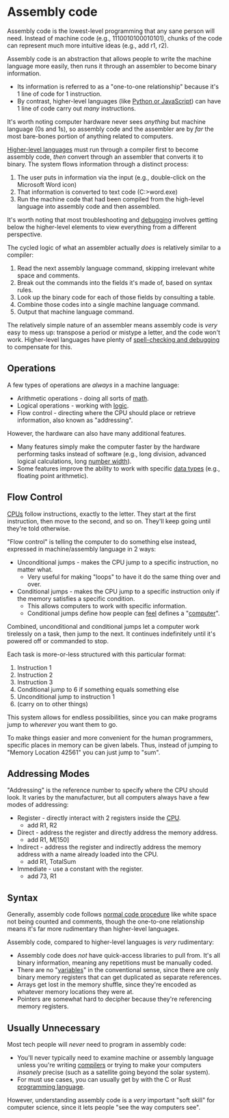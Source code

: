
# Assembly code

Assembly code is the lowest-level programming that any sane person will need. Instead of machine code (e.g., 1110010100010101), chunks of the code can represent much more intuitive ideas (e.g., add r1, r2).

Assembly code is an abstraction that allows people to write the machine language more easily, then runs it through an assembler to become binary information.

- Its information is referred to as a "one-to-one relationship" because it's 1 line of code for 1 instruction.
- By contrast, higher-level languages (like [Python or JavaScript](computers-languages.md)) can have 1 line of code carry out *many* instructions.

It's worth noting computer hardware never sees *anything* but machine language (0s and 1s), so assembly code and the assembler are by *far* the most bare-bones portion of anything related to computers.

[Higher-level languages](programming-basics.md) must run through a compiler first to become assembly code, *then* convert through an assembler that converts it to binary. The system flows information through a distinct process:

1. The user puts in information via the input (e.g., double-click on the Microsoft Word icon)
2. That information is converted to text code (C:\>word.exe)
3. Run the machine code that had been compiled from the high-level language into assembly code and then assembled.

It's worth noting that most troubleshooting and [debugging](computers-software-redesign.md) involves getting below the higher-level elements to view everything from a different perspective.

The cycled logic of what an assembler actually *does* is relatively similar to a compiler:

1. Read the next assembly language command, skipping irrelevant white space and comments.
2. Break out the commands into the fields it's made of, based on syntax rules.
3. Look up the binary code for each of those fields by consulting a table.
4. Combine those codes into a single machine language command.
5. Output that machine language command.

The relatively simple nature of an assembler means assembly code is *very* easy to mess up: transpose a period or mistype a letter, and the code won't work. Higher-level languages have plenty of [spell-checking and debugging](computers-software-redesign.md) to compensate for this.

## Operations

A few types of operations are *always* in a machine language:

- Arithmetic operations - doing all sorts of [math](math.md).
- Logical operations - working with [logic](logic.md).
- Flow control - directing where the CPU should place or retrieve information, also known as "addressing".

However, the hardware can also have many additional features.

- Many features simply make the computer faster by the hardware performing tasks instead of software (e.g., long division, advanced logical calculations, long [number width](computers-memory.md)).
- Some features improve the ability to work with specific [data types](data.md) (e.g., floating point arithmetic).

## Flow Control

[CPUs](computers-cpu.md) follow instructions, exactly to the letter. They start at the first instruction, then move to the second, and so on. They'll keep going until they're told otherwise.

"Flow control" is telling the computer to do something else instead, expressed in machine/assembly language in 2 ways:

- Unconditional jumps - makes the CPU jump to a specific instruction, no matter what.
  - Very useful for making "loops" to have it do the same thing over and over.
- Conditional jumps - makes the CPU jump to a specific instruction only if the memory satisfies a specific condition.
  - This allows computers to work with specific information.
  - Conditional jumps define how people can [feel](mind-feelings.md) defines a "[computer](computers.md)".

Combined, unconditional and conditional jumps let a computer work tirelessly on a task, then jump to the next. It continues indefinitely until it's powered off or commanded to stop.

Each task is more-or-less structured with this particular format:

1. Instruction 1
2. Instruction 2
3. Instruction 3
4. Conditional jump to 6 if something equals something else
5. Unconditional jump to instruction 1
6. (carry on to other things)

This system allows for endless possibilities, since you can make programs jump to *wherever* you want them to go.

To make things easier and more convenient for the human programmers, specific places in memory can be given labels. Thus, instead of jumping to "Memory Location 42561" you can just jump to "sum".

## Addressing Modes

"Addressing" is the reference number to specify where the CPU should look. It varies by the manufacturer, but all computers always have a few modes of addressing:

- Register - directly interact with 2 registers inside the [CPU](computers-cpu.md).
  - add R1, R2
- Direct - address the register and directly address the memory address.
  - add R1, M[150]
- Indirect - address the register and indirectly address the memory address with a name already loaded into the CPU.
  - add R1, TotalSum
- Immediate - use a constant with the register.
  - add 73, R1

## Syntax

Generally, assembly code follows [normal code procedure](programming-basics.md) like white space not being counted and comments, though the one-to-one relationship means it's far more rudimentary than higher-level languages.

Assembly code, compared to higher-level languages is *very* rudimentary:

- Assembly code does *not* have quick-access libraries to pull from. It's all binary information, meaning any repetitions must be manually coded.
- There are no "[variables](programming-basics.md)" in the conventional sense, since there are only binary memory registers that can get duplicated as separate references.
- Arrays get lost in the memory shuffle, since they're encoded as whatever memory locations they were at.
- Pointers are somewhat hard to decipher because they're referencing memory registers.

## Usually Unnecessary

Most tech people will *never* need to program in assembly code:

- You'll never typically need to examine machine or assembly language unless you're writing [compilers](computers-compilers.md) or trying to make your computers *insanely* precise (such as a satellite going beyond the solar system).
- For must use cases, you can usually get by with the C or Rust [programming language](computers-languages.md).

However, understanding assembly code is a *very* important "soft skill" for computer science, since it lets people "see the way computers see".
